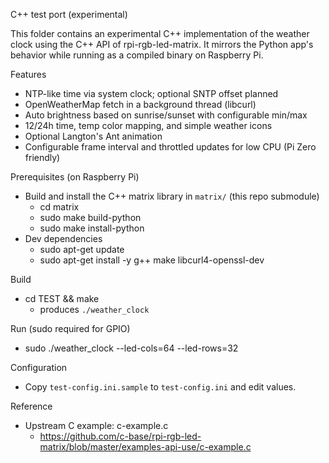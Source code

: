 C++ test port (experimental)

This folder contains an experimental C++ implementation of the weather clock using the C++ API of rpi-rgb-led-matrix. It mirrors the Python app's behavior while running as a compiled binary on Raspberry Pi.

Features
- NTP-like time via system clock; optional SNTP offset planned
- OpenWeatherMap fetch in a background thread (libcurl)
- Auto brightness based on sunrise/sunset with configurable min/max
- 12/24h time, temp color mapping, and simple weather icons
- Optional Langton's Ant animation
- Configurable frame interval and throttled updates for low CPU (Pi Zero friendly)

Prerequisites (on Raspberry Pi)
- Build and install the C++ matrix library in `matrix/` (this repo submodule)
  - cd matrix
  - sudo make build-python
  - sudo make install-python
- Dev dependencies
  - sudo apt-get update
  - sudo apt-get install -y g++ make libcurl4-openssl-dev

Build
- cd TEST && make
  - produces `./weather_clock`

Run (sudo required for GPIO)
- sudo ./weather_clock --led-cols=64 --led-rows=32

Configuration
- Copy `test-config.ini.sample` to `test-config.ini` and edit values.

Reference
- Upstream C example: c-example.c
  - https://github.com/c-base/rpi-rgb-led-matrix/blob/master/examples-api-use/c-example.c

